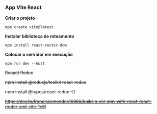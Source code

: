 ### App Vite React ###

**Criar o projeto**
```
npm create vite@latest
```

**Instalar biblioteca de roteamento**
```
npm install react-router-dom
```
**Colocar o servidor em execução**
```
npm run dev --host
```

~~Reaact Redux~~

~~npm install @reduxjs/toolkit react-redux~~

~~npm install @types/react-redux -D~~

~~https://dev.to/franciscomendes10866/build-a-ssr-app-with-react-react-router-and-vite-1c6l~~